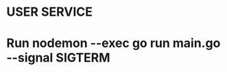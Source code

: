 # USER SERVICE
# Run nodemon --exec go run main.go --signal SIGTERM

<!-- https://www.youtube.com/watch?v=6yGGkrjRt8E -->

